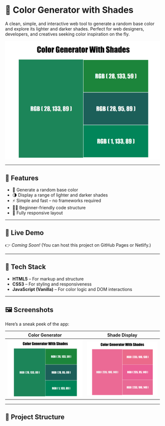 # 🎨 Color Generator with Shades

A clean, simple, and interactive web tool to generate a random base color and explore its lighter and darker shades. Perfect for web designers, developers, and creatives seeking color inspiration on the fly.

![Screenshot](1.png)

---

## 🌈 Features

- 🎲 Generate a random base color
- 🌗 Display a range of lighter and darker shades
- ⚡ Simple and fast – no frameworks required
- 🧑‍💻 Beginner-friendly code structure
- 📱 Fully responsive layout

---

## 🚀 Live Demo

👉 *Coming Soon!* (You can host this project on GitHub Pages or Netlify.)

---

## 🧰 Tech Stack

- **HTML5** – For markup and structure
- **CSS3** – For styling and responsiveness
- **JavaScript (Vanilla)** – For color logic and DOM interactions

---

## 🖼️ Screenshots

Here’s a sneak peek of the app:

| Color Generator | Shade Display |
|-----------------|----------------|
| ![Color](1.png) | ![Shades](2.png) |

---

## 📂 Project Structure

